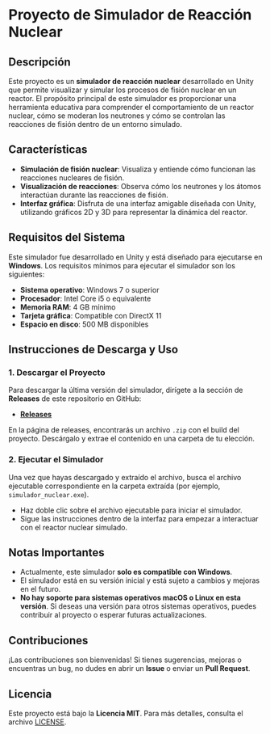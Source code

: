 # Proyecto de Simulador de Reacción Nuclear

## Descripción

Este proyecto es un **simulador de reacción nuclear** desarrollado en Unity que permite visualizar y simular los procesos de fisión nuclear en un reactor. El propósito principal de este simulador es proporcionar una herramienta educativa para comprender el comportamiento de un reactor nuclear, cómo se moderan los neutrones y cómo se controlan las reacciones de fisión dentro de un entorno simulado. 


## Características

- **Simulación de fisión nuclear**: Visualiza y entiende cómo funcionan las reacciones nucleares de fisión.
- **Visualización de reacciones**: Observa cómo los neutrones y los átomos interactúan durante las reacciones de fisión.
- **Interfaz gráfica**: Disfruta de una interfaz amigable diseñada con Unity, utilizando gráficos 2D y 3D para representar la dinámica del reactor.

## Requisitos del Sistema

Este simulador fue desarrollado en Unity y está diseñado para ejecutarse en **Windows**. Los requisitos mínimos para ejecutar el simulador son los siguientes:

- **Sistema operativo**: Windows 7 o superior
- **Procesador**: Intel Core i5 o equivalente
- **Memoria RAM**: 4 GB mínimo
- **Tarjeta gráfica**: Compatible con DirectX 11
- **Espacio en disco**: 500 MB disponibles

## Instrucciones de Descarga y Uso

### 1. Descargar el Proyecto

Para descargar la última versión del simulador, dirígete a la sección de **Releases** de este repositorio en GitHub:

- [**Releases**](https://github.com/tu_usuario/tu_repositorio/releases)

En la página de releases, encontrarás un archivo `.zip` con el build del proyecto. Descárgalo y extrae el contenido en una carpeta de tu elección.

### 2. Ejecutar el Simulador

Una vez que hayas descargado y extraído el archivo, busca el archivo ejecutable correspondiente en la carpeta extraída (por ejemplo, `simulador_nuclear.exe`).

- Haz doble clic sobre el archivo ejecutable para iniciar el simulador.
- Sigue las instrucciones dentro de la interfaz para empezar a interactuar con el reactor nuclear simulado.

## Notas Importantes

- Actualmente, este simulador **solo es compatible con Windows**.
- El simulador está en su versión inicial y está sujeto a cambios y mejoras en el futuro.
- **No hay soporte para sistemas operativos macOS o Linux en esta versión**. Si deseas una versión para otros sistemas operativos, puedes contribuir al proyecto o esperar futuras actualizaciones.

## Contribuciones

¡Las contribuciones son bienvenidas! Si tienes sugerencias, mejoras o encuentras un bug, no dudes en abrir un **Issue** o enviar un **Pull Request**. 

## Licencia

Este proyecto está bajo la **Licencia MIT**. Para más detalles, consulta el archivo [LICENSE](LICENSE).

